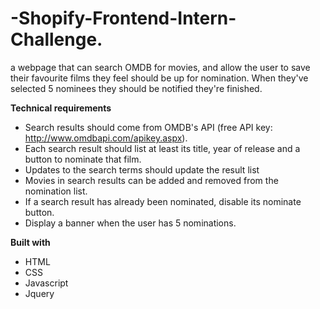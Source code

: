 
# -Shopify-Frontend-Intern-Challenge.
 a webpage that can search OMDB for movies, and allow the user to save their favourite films they feel should be up for nomination. When they've selected 5 nominees they should be notified they're finished.
 
**Technical requirements**
- Search results should come from OMDB's API (free API key: http://www.omdbapi.com/apikey.aspx).
- Each search result should list at least its title, year of release and a button to nominate that film.
- Updates to the search terms should update the result list
- Movies in search results can be added and removed from the nomination list.
- If a search result has already been nominated, disable its nominate button.
- Display a banner when the user has 5 nominations.

**Built with**
- HTML 
- CSS 
- Javascript
- Jquery




